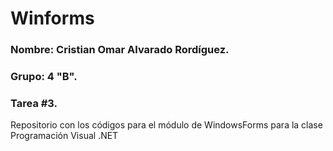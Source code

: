 # Winforms
### Nombre: Cristian Omar Alvarado Rordíguez.
### Grupo: 4 "B".
### Tarea #3.

Repositorio con los códigos para el módulo de WindowsForms para la clase Programación Visual .NET
